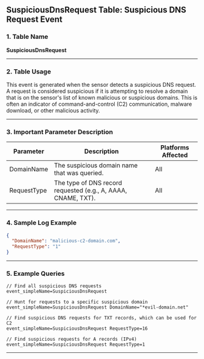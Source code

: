 ## SuspiciousDnsRequest Table: Suspicious DNS Request Event

### 1. Table Name
**SuspiciousDnsRequest**

---

### 2. Table Usage
This event is generated when the sensor detects a suspicious DNS request. A request is considered suspicious if it is attempting to resolve a domain that is on the sensor's list of known malicious or suspicious domains. This is often an indicator of command-and-control (C2) communication, malware download, or other malicious activity.

---

### 3. Important Parameter Description

| Parameter | Description | Platforms Affected |
|---|---|---|
| DomainName | The suspicious domain name that was queried. | All |
| RequestType | The type of DNS record requested (e.g., A, AAAA, CNAME, TXT). | All |

---

### 4. Sample Log Example

```json
{
  "DomainName": "malicious-c2-domain.com",
  "RequestType": "1"
}
```
---

### 5. Example Queries
```xql
// Find all suspicious DNS requests
event_simpleName=SuspiciousDnsRequest

// Hunt for requests to a specific suspicious domain
event_simpleName=SuspiciousDnsRequest DomainName="*evil-domain.net"

// Find suspicious DNS requests for TXT records, which can be used for C2
event_simpleName=SuspiciousDnsRequest RequestType=16

// Find suspicious requests for A records (IPv4)
event_simpleName=SuspiciousDnsRequest RequestType=1
```
---
